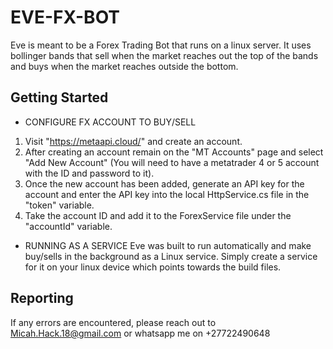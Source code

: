 # EVE-FX-BOT
Eve is meant to be a Forex Trading Bot that runs on a linux server.
It uses bollinger bands that sell when the market reaches out the top of the bands and buys when the market reaches outside the bottom.


## Getting Started

- CONFIGURE FX ACCOUNT TO BUY/SELL
1. Visit "https://metaapi.cloud/" and create an account.
2. After creating an account remain on the "MT Accounts" page and select "Add New Account" (You will need to have a metatrader 4 or 5 account with the ID and password to it).
3. Once the new account has been added, generate an API key for the account and enter the API key into the local HttpService.cs file in the "token" variable.
4. Take the account ID and add it to the ForexService file under the "accountId" variable.

- RUNNING AS A SERVICE
Eve was built to run automatically and make buy/sells in the background as a Linux service.
Simply create a service for it on your linux device which points towards the build files.

## Reporting
If any errors are encountered, please reach out to Micah.Hack.18@gmail.com or whatsapp me on +27722490648